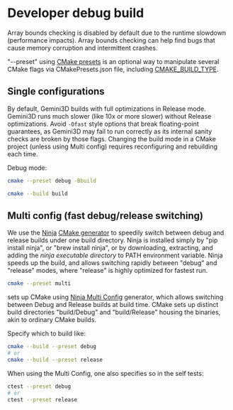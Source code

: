 # Developer debug build

Array bounds checking is disabled by default due to the runtime slowdown (performance impacts).
Array bounds checking can help find bugs that cause memory corruption and intermittent crashes.

"--preset" using
[CMake presets](https://cmake.org/cmake/help/latest/manual/cmake-presets.7.html)
is an optional way to manipulate several CMake flags via CMakePresets.json file, including
[CMAKE_BUILD_TYPE](https://cmake.org/cmake/help/latest/variable/CMAKE_BUILD_TYPE.html).

## Single configurations

By default, Gemini3D builds with full optimizations in Release mode.
Gemini3D runs much slower (like 10x or more slower) without Release optimizations.
Avoid `-Ofast` style options that break floating-point guarantees, as Gemini3D may fail to run correctly as its internal sanity checks are broken by those flags.
Changing the build mode in a CMake project (unless using Multi config) requires reconfiguring and rebuilding each time.

Debug mode:

```sh
cmake --preset debug -Bbuild

cmake --build build
```

## Multi config (fast debug/release switching)

We use the
[Ninja](https://github.com/ninja-build/ninja/releases)
[CMake generator](https://cmake.org/cmake/help/latest/manual/cmake-generators.7.html)
to speedily switch between debug and release builds under one build directory.
Ninja is installed simply by "pip install ninja", or "brew install ninja", or by downloading, extracting, and adding the *ninja executable directory* to PATH environment variable.
Ninja speeds up the build, and allows switching rapidly between "debug" and "release" modes, where "release" is highly optimized for fastest run.

```sh
cmake --preset multi
```

sets up CMake using
[Ninja Multi Config](https://cmake.org/cmake/help/latest/generator/Ninja%20Multi-Config.html)
generator, which allows switching between Debug and Release builds at build time.
CMake sets up distinct build directories "build/Debug" and "build/Release" housing the binaries, akin to ordinary CMake builds.

Specify which to build like:

```sh
cmake --build --preset debug
# or
cmake --build --preset release
```

When using the Multi Config, one also specifies so in the self tests:

```sh
ctest --preset debug
# or
ctest --preset release
```
